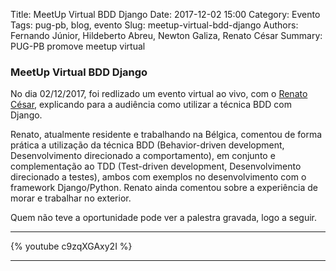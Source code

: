 Title: MeetUp Virtual BDD Django
Date: 2017-12-02 15:00
Category: Evento
Tags: pug-pb, blog, evento
Slug: meetup-virtual-bdd-django
Authors: Fernando Júnior, Hildeberto Abreu, Newton Galiza, Renato César
Summary: PUG-PB promove meetup virtual 

### MeetUp Virtual BDD Django

No dia 02/12/2017, foi redlizado um evento virtual ao vivo, com o [Renato 
César](https://linkedin.com/in/renatocesarlira), explicando para a audiência 
como utilizar a técnica BDD com Django. 

Renato, atualmente residente e trabalhando na Bélgica, comentou de forma 
prática a utilização da técnica BDD (Behavior-driven development, 
Desenvolvimento direcionado a comportamento), em conjunto e complementação 
ao TDD (Test-driven development, Desenvolvimento direcionado a testes), ambos 
com exemplos no desenvolvimento com o framework Django/Python. Renato ainda 
comentou sobre a experiência de morar e trabalhar no exterior.

Quem não teve a oportunidade pode ver a palestra gravada, logo a seguir. 

--------------------------------------------------

{% youtube c9zqXGAxy2I %}

--------------------------------------------------
